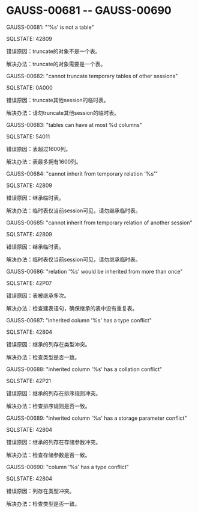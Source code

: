 # GAUSS-00681 -- GAUSS-00690<a name="ZH-CN_TOPIC_0302073123"></a>

GAUSS-00681: "'%s' is not a table"

SQLSTATE: 42809

错误原因：truncate的对象不是一个表。

解决办法：truncate的对象需要是一个表。

GAUSS-00682: "cannot truncate temporary tables of other sessions"

SQLSTATE: 0A000

错误原因：truncate其他session的临时表。

解决办法：请勿truncate其他session的临时表。

GAUSS-00683: "tables can have at most %d columns"

SQLSTATE: 54011

错误原因：表超过1600列。

解决办法：表最多拥有1600列。

GAUSS-00684: "cannot inherit from temporary relation '%s'"

SQLSTATE: 42809

错误原因：继承临时表。

解决办法：临时表仅当前session可见，请勿继承临时表。

GAUSS-00685: "cannot inherit from temporary relation of another session"

SQLSTATE: 42809

错误原因：继承临时表。

解决办法：临时表仅当前session可见，请勿继承临时表。

GAUSS-00686: "relation '%s' would be inherited from more than once"

SQLSTATE: 42P07

错误原因：表被继承多次。

解决办法：检查建表语句，确保继承的表中没有重复表。

GAUSS-00687: "inherited column '%s' has a type conflict"

SQLSTATE: 42804

错误原因：继承的列存在类型冲突。

解决办法：检查类型是否一致。

GAUSS-00688: "inherited column '%s' has a collation conflict"

SQLSTATE: 42P21

错误原因：继承的列存在排序规则冲突。

解决办法：检查排序规则是否一致。

GAUSS-00689: "inherited column '%s' has a storage parameter conflict"

SQLSTATE: 42804

错误原因：继承的列存在存储参数冲突。

解决办法：检查存储参数是否一致。

GAUSS-00690: "column '%s' has a type conflict"

SQLSTATE: 42804

错误原因：列存在类型冲突。

解决办法：检查类型是否一致。
